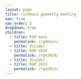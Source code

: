 ```yaml
---
layout: page
title: richmond geometry meeting
nav: true
nav_order: 2
dropdown: true
children:
  - title: RGM main
    permalink: /rgmmain/
  - title: divider
  - title: RGM 2024
    permalink: /rgm2024/
  - title: divider
  - title: RGM 2023
    permalink: /rgm2023/
---
```

